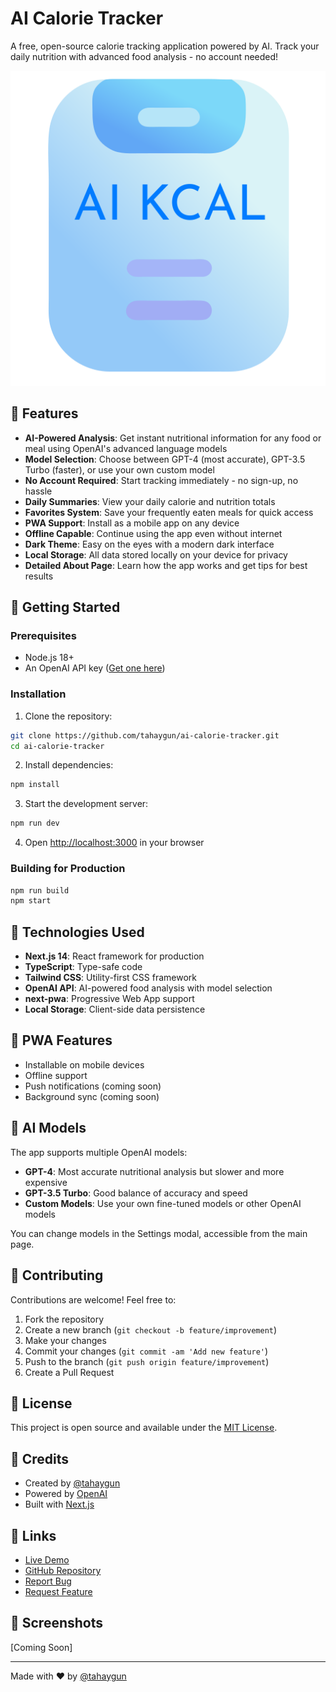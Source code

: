 # AI Calorie Tracker

A free, open-source calorie tracking application powered by AI. Track your daily nutrition with advanced food analysis - no account needed!

![AI Calorie Tracker](public/icons/icon-512x512.png)

## 🌟 Features

- **AI-Powered Analysis**: Get instant nutritional information for any food or meal using OpenAI's advanced language models
- **Model Selection**: Choose between GPT-4 (most accurate), GPT-3.5 Turbo (faster), or use your own custom model
- **No Account Required**: Start tracking immediately - no sign-up, no hassle
- **Daily Summaries**: View your daily calorie and nutrition totals
- **Favorites System**: Save your frequently eaten meals for quick access
- **PWA Support**: Install as a mobile app on any device
- **Offline Capable**: Continue using the app even without internet
- **Dark Theme**: Easy on the eyes with a modern dark interface
- **Local Storage**: All data stored locally on your device for privacy
- **Detailed About Page**: Learn how the app works and get tips for best results

## 🚀 Getting Started

### Prerequisites

- Node.js 18+
- An OpenAI API key ([Get one here](https://platform.openai.com/api-keys))

### Installation

1. Clone the repository:

```bash
git clone https://github.com/tahaygun/ai-calorie-tracker.git
cd ai-calorie-tracker
```

2. Install dependencies:

```bash
npm install
```

3. Start the development server:

```bash
npm run dev
```

4. Open [http://localhost:3000](http://localhost:3000) in your browser

### Building for Production

```bash
npm run build
npm start
```

## 🔧 Technologies Used

- **Next.js 14**: React framework for production
- **TypeScript**: Type-safe code
- **Tailwind CSS**: Utility-first CSS framework
- **OpenAI API**: AI-powered food analysis with model selection
- **next-pwa**: Progressive Web App support
- **Local Storage**: Client-side data persistence

## 📱 PWA Features

- Installable on mobile devices
- Offline support
- Push notifications (coming soon)
- Background sync (coming soon)

## 🤖 AI Models

The app supports multiple OpenAI models:

- **GPT-4**: Most accurate nutritional analysis but slower and more expensive
- **GPT-3.5 Turbo**: Good balance of accuracy and speed
- **Custom Models**: Use your own fine-tuned models or other OpenAI models

You can change models in the Settings modal, accessible from the main page.

## 🤝 Contributing

Contributions are welcome! Feel free to:

1. Fork the repository
2. Create a new branch (`git checkout -b feature/improvement`)
3. Make your changes
4. Commit your changes (`git commit -am 'Add new feature'`)
5. Push to the branch (`git push origin feature/improvement`)
6. Create a Pull Request

## 📝 License

This project is open source and available under the [MIT License](LICENSE).

## 🙏 Credits

- Created by [@tahaygun](https://github.com/tahaygun)
- Powered by [OpenAI](https://openai.com/)
- Built with [Next.js](https://nextjs.org/)

## 🔗 Links

- [Live Demo](https://calorie-tracker-ai.vercel.app)
- [GitHub Repository](https://github.com/tahaygun/ai-calorie-tracker)
- [Report Bug](https://github.com/tahaygun/ai-calorie-tracker/issues)
- [Request Feature](https://github.com/tahaygun/ai-calorie-tracker/issues)

## 📸 Screenshots

[Coming Soon]

---

Made with ❤️ by [@tahaygun](https://github.com/tahaygun)
